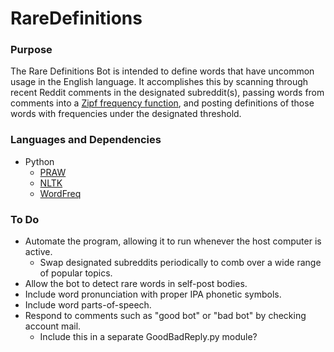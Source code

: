 # RareDefinitions
### Purpose
The Rare Definitions Bot is intended to define words that have uncommon usage in the English language. It accomplishes this by scanning through recent Reddit comments in the designated subreddit(s), passing words from comments into a [Zipf frequency function](https://en.wikipedia.org/wiki/Zipf%27s_law), and posting definitions of those words with frequencies under the designated threshold.

### Languages and Dependencies
* Python
  * [PRAW](https://github.com/praw-dev/praw)
  * [NLTK](https://www.nltk.org/)
  * [WordFreq](https://github.com/LuminosoInsight/wordfreq)
  
### To Do
* Automate the program, allowing it to run whenever the host computer is active.
  * Swap designated subreddits periodically to comb over a wide range of popular topics.
* Allow the bot to detect rare words in self-post bodies.
* Include word pronunciation with proper IPA phonetic symbols.
* Include word parts-of-speech.
* Respond to comments such as "good bot" or "bad bot" by checking account mail.
  * Include this in a separate GoodBadReply.py module?
